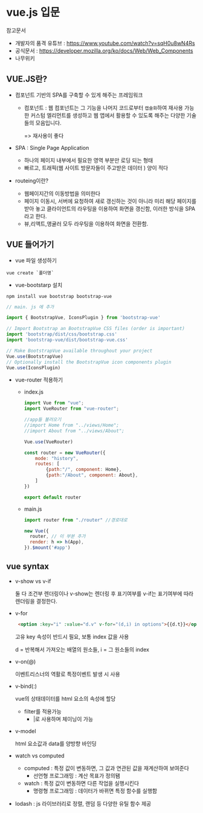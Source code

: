 # vue.js 입문

참고문서

- 개발자의 품격 유튜브 : https://www.youtube.com/watch?v=sqH0u8wN4Rs
-  공식문서 : https://developer.mozilla.org/ko/docs/Web/Web_Components
- 나무위키 



## VUE.JS란?

- 컴포넌트 기반의 SPA를 구축할 수 있게 해주는 프레임워크

  - 컴포넌트 : 웹 컴포넌트는 그 기능을 나머지 코드로부터 `캡슐화`하여 재사용 가능한 커스텀 엘리먼트를 생성하고 웹 앱에서 활용할 수 있도록 해주는 다양한 기술들의 모음입니다.

    => 재사용이 좋다
    
    
  
- SPA : Single Page Application
  
  - 하나의 페이지 내부에서 필요한 영역 부분만 로딩 되는 형태
  - 빠르고, 트래픽(웹 사이트 방문자들이 주고받은 데이터 ) 양이 적다



- routeing이란?
  - 웹페이지간의 이동방법을 의미한다
  - 페이지 이동시, 서버에 요청하여 새로 갱신하는 것이 아니라 미리 해당 페이지를 받아 놓고 클라이언트의 라우팅을 이용하여 화면을 갱신함, 이러한 방식을 SPA라고 한다.
  -  뷰,리액트,앵귤러 모두 라우팅을 이용하여 화면을 전환함.



## VUE 들어가기

- vue 파일 생성하기

```
vue create `폴더명`
```

- vue-bootstarp 설치

```
npm install vue bootstrap bootstrap-vue
```

```js
// main. js 에 추가

import { BootstrapVue, IconsPlugin } from 'bootstrap-vue'

// Import Bootstrap an BootstrapVue CSS files (order is important)
import 'bootstrap/dist/css/bootstrap.css'
import 'bootstrap-vue/dist/bootstrap-vue.css'

// Make BootstrapVue available throughout your project
Vue.use(BootstrapVue)
// Optionally install the BootstrapVue icon components plugin
Vue.use(IconsPlugin)
```

- vue-router 적용하기
  - index.js
  
    ```js
    import Vue from "vue";
    import VueRouter from "vue-router";
    
    //app들 불러오기
    //import Home from "../views/Home";
    //import About from "../views/About";
    
    Vue.use(VueRouter)
    
    const router = new VueRouter({
        mode: "history",
        routes: [
            {path:"/", component: Home},
            {path:"/About", component: About},
        ]
    })
    
    export default router	
    ```
  
  - main.js
  
    ```js
    import router from "./router" //경로대로
    
    new Vue({
      router, // 이 부분 추가
      render: h => h(App),
    }).$mount('#app')
    
    ```
  
    

## vue syntax

- v-show vs v-if 

  둘 다 조건부 렌더링이나 v-show는 렌더링 후 표기여부를 v-if는 표기여부에 따라 렌더링을 결정한다.



- v-for

  ```html
   <option :key="i" :value="d.v" v-for="(d,i) in options">{{d.t}}</option>
  ```

  고유 key 속성이 반드시 필요, 보통 index 값을 사용

  d = 반복해서 가져오는 배열의 원소들, i = 그 원소들의 index

  

- v-on(@)

  이벤트리스너의 역활로 특정이벤트 발생 시 사용

  

- v-bind(:)

  vue의 상태데이터를 html 요소의 속성에 할당

  - filter를 적용가능
    - |로 사용하며 체이닝이 가능

  

- v-model

  html 요소값과 data를 양방향 바인딩

  

- watch vs computed

  - computed : 특정 값이 변동하면, 그 값과 연관된 값을 재계산하여 보여준다
    - 선언형 프로그래밍 : 계산 목표가 정의됌
  - watch : 특정 값이 변동하면 다른 작업을 실행시킨다
    - 명령형 프로그래밍 : 데이터가 바뀌면 특정 함수를 실행함



- lodash : js 라이브러리로 정렬, 랜덤 등 다양한 유틸 함수 제공

